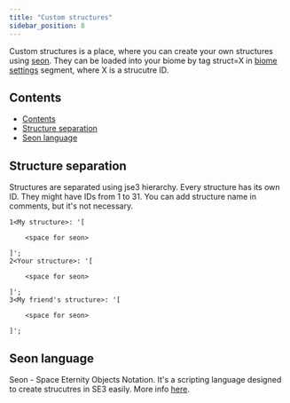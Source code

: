 ```yaml
---
title: "Custom structures"
sidebar_position: 8
---
```


Custom structures is a place, where you can create your
own structures using [seon](#seon-language). They can be loaded into your biome by
tag struct=X in [biome settings](./GeneratorSettings/BiomeSettings) segment, where X is a strucutre ID.

## Contents

-   [Contents](#contents)
-   [Structure separation](#structure-separation)
-   [Seon language](#seon-language)

## Structure separation

Structures are separated using jse3 hierarchy. Every structure has its own ID. They might have IDs from 1 to 31. You can add structure name in comments,
but it's not necessary.

```text showLineNumbers
1<My structure>: '[

    <space for seon>

]';
2<Your structure>: '[

    <space for seon>

]';
3<My friend's structure>: '[

    <space for seon>

]';
```

## Seon language

Seon - Space Eternity Objects Notation. It's a scripting language designed to create strucutres in SE3 easily. More info [here](../SeonLanguage/).
